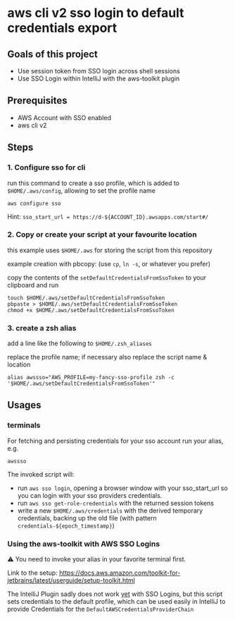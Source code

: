 # aws cli v2 sso login to default credentials export

## Goals of this project
- Use session token from SSO login across shell sessions
- Use SSO Login within IntelliJ with the aws-toolkit plugin 

## Prerequisites
- AWS Account with SSO enabled
- aws cli v2

## Steps
### 1. Configure sso for cli

run this command to create a sso profile, which is added to `$HOME/.aws/config`, allowing to set the profile name

    aws configure sso

Hint: `sso_start_url = https://d-${ACCOUNT_ID}.awsapps.com/start#/`


### 2. Copy or create your script at your favourite location
this example uses `$HOME/.aws` for storing the script from this repository

example creation with pbcopy: (use `cp`, `ln -s`, or whatever you prefer)

copy the contents of the `setDefaultCredentialsFromSsoToken` to your clipboard and run

    touch $HOME/.aws/setDefaultCredentialsFromSsoToken
    pbpaste > $HOME/.aws/setDefaultCredentialsFromSsoToken
    chmod +x $HOME/.aws/setDefaultCredentialsFromSsoToken

### 3. create a zsh alias

add a line like the following to `$HOME/.zsh_aliases`

replace the profile name; if necessary also replace the script name & location

    alias awssso="AWS_PROFILE=my-fancy-sso-profile zsh -c '$HOME/.aws/setDefaultCredentialsFromSsoToken'"

## Usages
### terminals

For fetching and persisting credentials for your sso account run your alias, e.g.

    awssso

The invoked script will:
- run `aws sso login`, opening a browser window with your sso_start_url so you can login with your sso providers credentials.
- run `aws sso get-role-credentials` with the returned session tokens
- write a new `$HOME/.aws/credentials` with the derived temporary credentials, backing up the old file (with pattern `credentials-${epoch_timestamp}`)

### Using the aws-toolkit with AWS SSO Logins
:warning: You need to invoke your alias in your favorite terminal first.

Link to the setup: https://docs.aws.amazon.com/toolkit-for-jetbrains/latest/userguide/setup-toolkit.html

The IntelliJ Plugin sadly does not work [yet](https://github.com/aws/aws-toolkit-jetbrains/issues/1360) with SSO Logins, but this script sets credentials to the default profile, which can be used easily in IntelliJ to provide Credentials for the `DefaultAWSCredentialsProviderChain`
